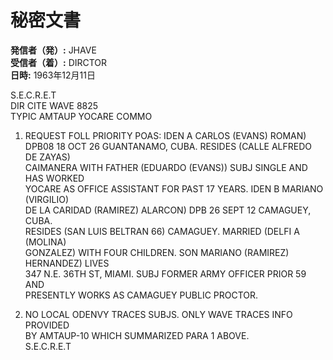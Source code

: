 # 秘密文書

**発信者（発）:** JHAVE  
**受信者（着）:** DIRCTOR  
**日時:** 1963年12月11日

S.E.C.R.E.T  
DIR CITE WAVE 8825  
TYPIC AMTAUP YOCARE COMMO  

1. REQUEST FOLL PRIORITY POAS: IDEN A CARLOS (EVANS) ROMAN)  
DPB08 18 OCT 26 GUANTANAMO, CUBA. RESIDES (CALLE ALFREDO DE ZAYAS)  
CAIMANERA WITH FATHER (EDUARDO (EVANS)) SUBJ SINGLE AND HAS WORKED  
YOCARE AS OFFICE ASSISTANT FOR PAST 17 YEARS. IDEN B MARIANO (VIRGILIO)  
DE LA CARIDAD (RAMIREZ) ALARCON) DPB 26 SEPT 12 CAMAGUEY, CUBA.  
RESIDES (SAN LUIS BELTRAN 66) CAMAGUEY. MARRIED (DELFI A (MOLINA)  
GONZALEZ) WITH FOUR CHILDREN. SON MARIANO (RAMIREZ) HERNANDEZ) LIVES  
347 N.E. 36TH ST, MIAMI. SUBJ FORMER ARMY OFFICER PRIOR 59 AND  
PRESENTLY WORKS AS CAMAGUEY PUBLIC PROCTOR.  

2. NO LOCAL ODENVY TRACES SUBJS. ONLY WAVE TRACES INFO PROVIDED  
BY AMTAUP-10 WHICH SUMMARIZED PARA 1 ABOVE.  
S.E.C.R.E.T  